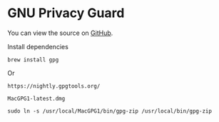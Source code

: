 
# GNU Privacy Guard

You can view the source on [GitHub](https://github.com/craigfrancis/framework/blob/main/framework/0.1/library/class/gpg.php).

Install dependencies

	brew install gpg

Or

	https://nightly.gpgtools.org/

	MacGPG1-latest.dmg

	sudo ln -s /usr/local/MacGPG1/bin/gpg-zip /usr/local/bin/gpg-zip
